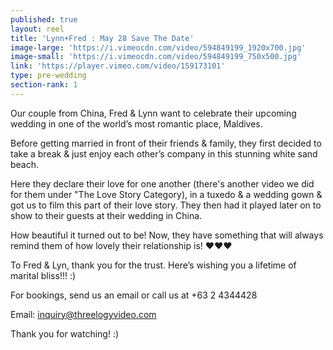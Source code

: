 ```yaml
---
published: true
layout: reel
title: 'Lynn+Fred : May 28 Save The Date'
image-large: 'https://i.vimeocdn.com/video/594849199_1920x700.jpg'
image-small: 'https://i.vimeocdn.com/video/594849199_750x500.jpg'
link: 'https://player.vimeo.com/video/159173101'
type: pre-wedding
section-rank: 1
---
```

Our couple from China, Fred & Lynn want to celebrate their upcoming wedding in one of the world’s most romantic place, Maldives.

Before getting married in front of their friends & family, they first decided to take a break & just enjoy each other’s company in this stunning white sand beach.

Here they declare their love for one another (there's another video we did for them under "The Love Story Category), in a tuxedo & a wedding gown & got us to film this part of their love story. They then had it played later on to show to their guests at their wedding in China.

How beautiful it turned out to be! Now, they have something that will always remind them of how lovely their relationship is! ♥♥♥

To Fred & Lyn, thank you for the trust. Here’s wishing you a lifetime of marital bliss!!! :)

For bookings, send us an email or call us at +63 2 4344428

Email: inquiry@threelogyvideo.com

Thank you for watching! :)
